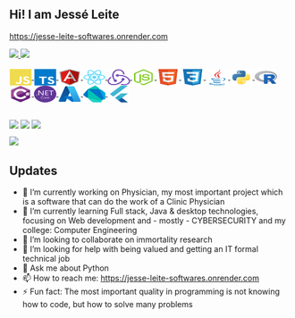 ## Hi! I am Jessé Leite
https://jesse-leite-softwares.onrender.com
 <div>
  <a href="https://github.com/jessedeveloperinvestor">
  <img height="180em" src="https://github-readme-stats.vercel.app/api?username=jessedeveloperinvestor&show_icons=true&theme=dark&include_all_commits=true&count_private=true"/>
  <img height="180em" src="https://github-readme-stats.vercel.app/api/top-langs/?username=jessedeveloperinvestor&layout=compact&langs_count=7&theme=dark"/>
</div>


<div style="display: inline_block"><br>
  <img align="center" alt="Js" height="30" width="40" src="https://raw.githubusercontent.com/devicons/devicon/master/icons/javascript/javascript-plain.svg">
  <img align="center" alt="Ts" height="30" width="40" src="https://raw.githubusercontent.com/devicons/devicon/master/icons/typescript/typescript-plain.svg">
  <img align="center" alt="Angular" height="30" width="40" src="https://raw.githubusercontent.com/devicons/devicon/master/icons/angularjs/angularjs-original.svg">
  <img align="center" alt="React" height="30" width="40" src="https://raw.githubusercontent.com/devicons/devicon/master/icons/react/react-original.svg">
  <img align="center" alt="Redux" height="30" width="40" src="https://raw.githubusercontent.com/devicons/devicon/master/icons/redux/redux-original.svg">
  <img align="center" alt="Node" height="30" width="40" src="https://raw.githubusercontent.com/devicons/devicon/master/icons/nodejs/nodejs-original.svg">
  <img align="center" alt="HTML" height="30" width="40" src="https://raw.githubusercontent.com/devicons/devicon/master/icons/html5/html5-original.svg">
  <img align="center" alt="CSS" height="30" width="40" src="https://raw.githubusercontent.com/devicons/devicon/master/icons/css3/css3-original.svg">
  <img align="center" alt="Java" height="30" width="40" src="https://raw.githubusercontent.com/devicons/devicon/master/icons/java/java-original.svg">
  <img align="center" alt="Python" height="30" width="40" src="https://raw.githubusercontent.com/devicons/devicon/master/icons/python/python-original.svg">
  <img align="center" alt="R" height="30" width="40" src="https://raw.githubusercontent.com/devicons/devicon/master/icons/r/r-original.svg">
  <img align="center" alt="Csharp" height="30" width="40" src="https://raw.githubusercontent.com/devicons/devicon/master/icons/csharp/csharp-original.svg">
  <img align="center" alt="DotNet" height="30" width="40" src="https://raw.githubusercontent.com/devicons/devicon/master/icons/dotnetcore/dotnetcore-original.svg">
  <img align="center" alt="Azure" height="30" width="40" src="https://raw.githubusercontent.com/devicons/devicon/master/icons/azure/azure-original.svg">
  <img align="center" alt="Dart" height="30" width="40" src="https://raw.githubusercontent.com/devicons/devicon/master/icons/dart/dart-original.svg">
  <img align="center" alt="Flutter" height="30" width="40" src="https://raw.githubusercontent.com/devicons/devicon/master/icons/flutter/flutter-original.svg">
</div>
  
  ##
 
<div> 
  <a href="https://www.instagram.com/jesse_developer_investor/" target="_blank"><img width="30" align="center" src="https://cdn-icons-png.flaticon.com/512/1384/1384063.png"></a>
  <a href = "mailto:jessedeveloperinvestor@gmail.com"><img width="35" align="center" src="https://cdn-icons-png.flaticon.com/512/732/732200.png" target="_blank"></a>
  <a href="https://www.linkedin.com/in/jessealvesleite/" target="_blank"><img align="center" width="30" src="https://cdn-icons.flaticon.com/png/512/3536/premium/3536505.png?token=exp=1640210026~hmac=4383b68f962bda6558134b6ff7cde928"></a>
</div>

<a href="https://www.youtube.com/channel/UC8zkHKhBad-vElr7BWUvGRg" target="_blank"><img src="https://img.shields.io/badge/YouTube-FF0000?style=for-the-badge&logo=youtube&logoColor=white" target="_blank"></a>


 ## Updates
- 🔭 I’m currently working on Physician, my most important project which is a software that can do the work of a Clinic Physician
- 🌱 I’m currently learning Full stack, Java & desktop technologies, focusing on Web development and - mostly - CYBERSECURITY and my college: Computer Engineering
- 👯 I’m looking to collaborate on immortality research
- 🤔 I’m looking for help with being valued and getting an IT formal technical job
- 💬 Ask me about Python
- 📫 How to reach me: https://jesse-leite-softwares.onrender.com
- ⚡ Fun fact: The most important quality in programming is not knowing how to code, but how to solve many problems